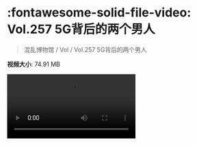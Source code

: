 # :fontawesome-solid-file-video: Vol.257 5G背后的两个男人

> 混乱博物馆 / Vol / Vol.257 5G背后的两个男人

**视频大小**: 74.91 MB

<div class="video"><video src="https://file.hsyhx.top/archive/257.mp4" controls preload>🤔 您的浏览器不支持 video 标签</video></div>